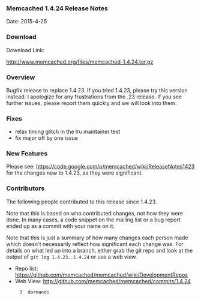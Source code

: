 ### Memcached 1.4.24 Release Notes

Date: 2015-4-25

### Download

Download Link:

http://www.memcached.org/files/memcached-1.4.24.tar.gz


### Overview

Bugfix release to replace 1.4.23. If you tried 1.4.23, please try this version instead. I apologize for any frustrations from the .23 release. If you see further issues, please report them quickly and we will look into them.

### Fixes

  * relax timing glitch in the lru maintainer test
  * fix major off by one issue

### New Features

Please see: https://code.google.com/p/memcached/wiki/ReleaseNotes1423 for the changes new to 1.4.23, as they were significant.

### Contributors

The following people contributed to this release since 1.4.23.

Note that this is based on who contributed changes, not how they were
done.  In many cases, a code snippet on the mailing list or a bug
report ended up as a commit with your name on it.

Note that this is just a summary of how many changes each person made
which doesn't necessarily reflect how significant each change was.
For details on what led up into a branch, either grab the git repo and
look at the output of `git log 1.4.23..1.4.24` or use a web view.

  * Repo list:  https://github.com/memcached/memcached/wiki/DevelopmentRepos
  * Web View: http://github.com/memcached/memcached/commits/1.4.24

```
     3	dormando

```
